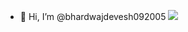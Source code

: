 - 👋 Hi, I’m @bhardwajdevesh092005
  <img src = "https://cloud.appwrite.io/v1/storage/buckets/66927422002187a61e23/files/6692ad0a00139731fb49/view?project=6690d6b300105e85025a&mode=admin"></img>

<!---
bhardwajdevesh092005/bhardwajdevesh092005 is a ✨ special ✨ repository because its `README.md` (this file) appears on your GitHub profile.
You can click the Preview link to take a look at your changes.
--->
